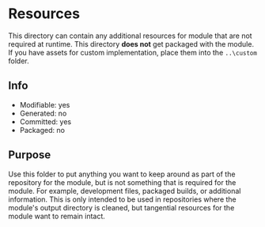 # Resources
This directory can contain any additional resources for module that are not required at runtime. This directory **does not** get packaged with the module. If you have assets for custom implementation, place them into the `..\custom` folder.

## Info
- Modifiable: yes
- Generated: no
- Committed: yes
- Packaged: no

## Purpose
Use this folder to put anything you want to keep around as part of the repository for the module, but is not something that is required for the module. For example, development files, packaged builds, or additional information. This is only intended to be used in repositories where the module's output directory is cleaned, but tangential resources for the module want to remain intact.